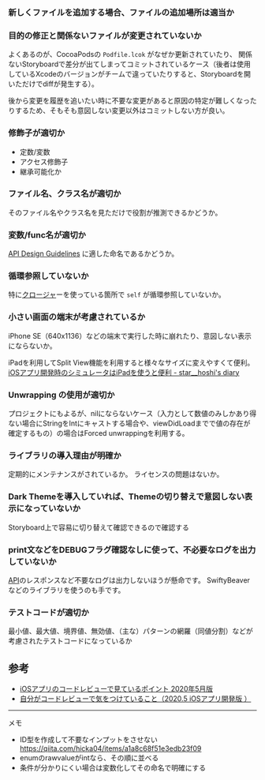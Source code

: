 ### 新しくファイルを追加する場合、ファイルの追加場所は適当か

### 目的の修正と関係ないファイルが変更されていないか

よくあるのが、CocoaPodsの `Podfile.lcok` がなぜか更新されていたり、 関係ないStoryboardで差分が出てしまってコミットされているケース（後者は使用しているXcodeのバージョンがチームで違っていたりすると、Storyboardを開いただけでdiffが発生する）。

後から変更を履歴を追いたい時に不要な変更があると原因の特定が難しくなったりするため、そもそも意図しない変更以外はコミットしない方が良い。 

### 修飾子が適切か

* 定数/変数
* アクセス修飾子
* 継承可能化か

### ファイル名、クラス名が適切か

そのファイル名やクラス名を見ただけで役割が推測できるかどうか。 

### 変数/func名が適切か

[API Design Guidelines](https://swift.org/documentation/api-design-guidelines/#naming) に適した命名であるかどうか。

###  循環参照していないか

特に[クロージャ](http://d.hatena.ne.jp/keyword/%A5%AF%A5%ED%A1%BC%A5%B8%A5%E3)ーを使っている箇所で `self` が循環参照していないか。

### 小さい画面の端末が考慮されているか

iPhone SE（640x1136）などの端末で実行した時に崩れたり、意図しない表示にならないか。

iPadを利用してSplit View機能を利用すると様々なサイズに変えやすくて便利。
[iOSアプリ開発時のシミュレータはiPadを使うと便利 - star__hoshi's diary](https://starhoshi.hatenablog.com/entry/2022/04/05/082348)

### Unwrapping の使用が適切か

プロジェクトにもよるが、nilにならないケース（入力として数値のみしかあり得ない場合にStringをIntにキャストする場合や、viewDidLoadまでで値の存在が確定するもの）の場合はForced unwrappingを利用する。

### ライブラリの導入理由が明確か

定期的にメンテナンスがされているか。
ライセンスの問題はないか。

### Dark Themeを導入していれば、Themeの切り替えで意図しない表示になっていないか

Storyboard上で容易に切り替えて確認できるので確認する

### print文などをDEBUGフラグ確認なしに使って、不必要なログを出力していないか

[API](http://d.hatena.ne.jp/keyword/API)のレスポンスなど不要なログは出力しないほうが懸命です。 SwiftyBeaverなどのライブラリを使うのも手です。

### テストコードが適切か

最小値、最大値、境界値、無効値、（主な）パターンの網羅（同値分割）などが考慮されたテストコードになっているか


## 参考

* [ iOSアプリのコードレビューで見ているポイント 2020年5月版 ](https://cutmail.hatenablog.com/entry/2020/05/09/182304)
* [自分がコードレビューで気をつけていること（2020.5 iOSアプリ開発版 ）](http://curiosity.co.jp/review202005ios/)

---

メモ

*  ID型を作成して不要なインプットをさせない https://qiita.com/hicka04/items/a1a8c68f51e3edb23f09
*  enumのrawvalueがintなら、その順に並べる
*  条件が分かりにくい場合は変数化してその命名で明確にする
